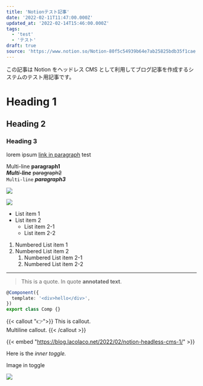 ```yaml
---
title: 'Notionテスト記事'
date: '2022-02-11T11:47:00.000Z'
updated_at: '2022-02-14T15:46:00.000Z'
tags:
  - 'test'
  - 'テスト'
draft: true
source: 'https://www.notion.so/Notion-80f5c54939b64e7ab25825bdb35f1cae'
---
```


この記事は Notion をヘッドレス CMS として利用してブログ記事を作成するシステムのテスト用記事です。

# Heading 1

## Heading 2

### Heading 3

lorem ipsum [link in paragraph](https://www.google.com) test

Multi-line **paragraph1**  
**_Multi-line_** ~~paragraph2~~  
`Multi-line` _**paragraph3**_

![](</img/notion-test/7b83dc98-a03f-425c-a4a1-df0fe492714b/angular_(1).png>)

![](</img/notion-test/193122c7-3622-4210-ad72-3ac7363e970c/angular_(1).png>)

- List item 1
- List item 2
  - List item 2-1
  - List item 2-2

1. Numbered List item 1
1. Numbered List item 2
   1. Numbered List item 2-1
   1. Numbered List item 2-2

---

> This is a quote. In quote **annotated text**.

```typescript
@Component({
  template: '<div>hello</div>',
})
export class Comp {}
```

{{< callout "👉">}}
This is callout.  
Multiline callout.
{{< /callout >}}

{{< embed "https://blog.lacolaco.net/2022/02/notion-headless-cms-1/" >}}

<pre hidden data-blocktype="toggle">
{
  "object": "block",
  "id": "f7ed6bf6-4174-4bd8-ab2d-554258eb7942",
  "created_time": "2022-02-13T16:04:00.000Z",
  "last_edited_time": "2022-02-14T15:46:00.000Z",
  "has_children": true,
  "archived": false,
  "type": "toggle",
  "toggle": {
    "text": [
      {
        "type": "text",
        "text": {
          "content": "This is a ",
          "link": null
        },
        "annotations": {
          "bold": false,
          "italic": false,
          "strikethrough": false,
          "underline": false,
          "code": false,
          "color": "default"
        },
        "plain_text": "This is a ",
        "href": null
      },
      {
        "type": "text",
        "text": {
          "content": "toggle summary",
          "link": null
        },
        "annotations": {
          "bold": true,
          "italic": false,
          "strikethrough": false,
          "underline": false,
          "code": false,
          "color": "default"
        },
        "plain_text": "toggle summary",
        "href": null
      }
    ]
  },
  "depth": 0,
  "children": [
    {
      "object": "block",
      "id": "d890aada-773c-481c-a4dc-c4e6d234f779",
      "created_time": "2022-02-13T16:04:00.000Z",
      "last_edited_time": "2022-02-14T15:46:00.000Z",
      "has_children": false,
      "archived": false,
      "type": "paragraph",
      "paragraph": {
        "text": [
          {
            "type": "text",
            "text": {
              "content": "Here is the ",
              "link": null
            },
            "annotations": {
              "bold": false,
              "italic": false,
              "strikethrough": false,
              "underline": false,
              "code": false,
              "color": "default"
            },
            "plain_text": "Here is the ",
            "href": null
          },
          {
            "type": "text",
            "text": {
              "content": "inner toggle.",
              "link": null
            },
            "annotations": {
              "bold": false,
              "italic": true,
              "strikethrough": false,
              "underline": false,
              "code": false,
              "color": "default"
            },
            "plain_text": "inner toggle.",
            "href": null
          }
        ]
      },
      "depth": 1
    },
    {
      "object": "block",
      "id": "15371810-29e2-4596-a67f-2e564cfcee57",
      "created_time": "2022-02-14T15:46:00.000Z",
      "last_edited_time": "2022-02-14T15:46:00.000Z",
      "has_children": false,
      "archived": false,
      "type": "paragraph",
      "paragraph": {
        "text": [
          {
            "type": "text",
            "text": {
              "content": "Image in toggle ",
              "link": null
            },
            "annotations": {
              "bold": false,
              "italic": false,
              "strikethrough": false,
              "underline": false,
              "code": false,
              "color": "default"
            },
            "plain_text": "Image in toggle ",
            "href": null
          }
        ]
      },
      "depth": 1
    },
    {
      "object": "block",
      "id": "133bf0a6-576d-45fe-bf64-f759658391a7",
      "created_time": "2022-02-14T15:46:00.000Z",
      "last_edited_time": "2022-02-14T15:46:00.000Z",
      "has_children": false,
      "archived": false,
      "type": "image",
      "image": {
        "caption": [],
        "type": "external",
        "external": {
          "url": "https://images.unsplash.com/photo-1619546813926-a78fa6372cd2?ixlib=rb-1.2.1&q=85&fm=jpg&crop=entropy&cs=srgb"
        }
      },
      "depth": 1
    }
  ]
}
</pre>

Here is the _inner toggle._

Image in toggle

![](https://images.unsplash.com/photo-1619546813926-a78fa6372cd2?ixlib=rb-1.2.1&q=85&fm=jpg&crop=entropy&cs=srgb)

<pre hidden data-blocktype="embed">
{
  "object": "block",
  "id": "90200a59-49bb-45d6-a9ac-f9f0e31e3f29",
  "created_time": "2022-02-13T16:06:00.000Z",
  "last_edited_time": "2022-02-13T16:06:00.000Z",
  "has_children": false,
  "archived": false,
  "type": "embed",
  "embed": {
    "caption": [],
    "url": "https://twitter.com/laco2net/status/1492833480694439940?s=20&t=d9u_aBlsmuSrdXTYPSHXkw"
  },
  "depth": 0
}
</pre>
<pre hidden data-blocktype="video">
{
  "object": "block",
  "id": "0d14cb05-3fab-4434-874e-68dd26741b96",
  "created_time": "2022-02-13T16:07:00.000Z",
  "last_edited_time": "2022-02-13T16:07:00.000Z",
  "has_children": false,
  "archived": false,
  "type": "video",
  "video": {
    "caption": [],
    "type": "external",
    "external": {
      "url": "https://www.youtube.com/watch?v=TmWIrBPE6Bc"
    }
  },
  "depth": 0
}
</pre>
<pre hidden data-blocktype="equation">
{
  "object": "block",
  "id": "a46bb489-e679-43c5-8b52-cbf20416aa10",
  "created_time": "2022-02-13T16:08:00.000Z",
  "last_edited_time": "2022-02-13T16:08:00.000Z",
  "has_children": false,
  "archived": false,
  "type": "equation",
  "equation": {
    "expression": "e=mc^2"
  },
  "depth": 0
}
</pre>

<pre hidden data-blocktype="table_of_contents">
{
  "object": "block",
  "id": "c3906a6f-cd9c-4985-934a-c55aa0420747",
  "created_time": "2022-02-13T16:08:00.000Z",
  "last_edited_time": "2022-02-13T16:08:00.000Z",
  "has_children": false,
  "archived": false,
  "type": "table_of_contents",
  "table_of_contents": {},
  "depth": 0
}
</pre>
<pre hidden data-blocktype="table">
{
  "object": "block",
  "id": "5b6d8f1d-26f2-4754-8cb3-a66aa3b95544",
  "created_time": "2022-02-13T16:11:00.000Z",
  "last_edited_time": "2022-02-13T16:11:00.000Z",
  "has_children": true,
  "archived": false,
  "type": "table",
  "table": {
    "table_width": 2,
    "has_column_header": false,
    "has_row_header": false
  },
  "depth": 0,
  "children": [
    {
      "object": "block",
      "id": "b65cbedb-317e-48d5-bcdb-03551b833885",
      "created_time": "2022-02-13T16:11:00.000Z",
      "last_edited_time": "2022-02-13T16:11:00.000Z",
      "has_children": false,
      "archived": false,
      "type": "table_row",
      "table_row": {
        "cells": [
          [
            {
              "type": "text",
              "text": {
                "content": "0,0",
                "link": null
              },
              "annotations": {
                "bold": false,
                "italic": false,
                "strikethrough": false,
                "underline": false,
                "code": false,
                "color": "default"
              },
              "plain_text": "0,0",
              "href": null
            }
          ],
          [
            {
              "type": "text",
              "text": {
                "content": "0,1",
                "link": null
              },
              "annotations": {
                "bold": false,
                "italic": false,
                "strikethrough": false,
                "underline": false,
                "code": false,
                "color": "default"
              },
              "plain_text": "0,1",
              "href": null
            }
          ]
        ]
      },
      "depth": 1
    },
    {
      "object": "block",
      "id": "58ae5509-56c5-4615-9c94-d1ff86d31337",
      "created_time": "2022-02-13T16:11:00.000Z",
      "last_edited_time": "2022-02-13T16:11:00.000Z",
      "has_children": false,
      "archived": false,
      "type": "table_row",
      "table_row": {
        "cells": [
          [
            {
              "type": "text",
              "text": {
                "content": "1,0",
                "link": null
              },
              "annotations": {
                "bold": false,
                "italic": false,
                "strikethrough": false,
                "underline": false,
                "code": false,
                "color": "default"
              },
              "plain_text": "1,0",
              "href": null
            }
          ],
          [
            {
              "type": "text",
              "text": {
                "content": "1,1",
                "link": null
              },
              "annotations": {
                "bold": false,
                "italic": false,
                "strikethrough": false,
                "underline": false,
                "code": false,
                "color": "default"
              },
              "plain_text": "1,1",
              "href": null
            }
          ]
        ]
      },
      "depth": 1
    },
    {
      "object": "block",
      "id": "30464eb2-6360-410f-9b84-8e21d0f43237",
      "created_time": "2022-02-13T16:11:00.000Z",
      "last_edited_time": "2022-02-14T00:03:00.000Z",
      "has_children": false,
      "archived": false,
      "type": "table_row",
      "table_row": {
        "cells": [
          [
            {
              "type": "text",
              "text": {
                "content": "2,0",
                "link": null
              },
              "annotations": {
                "bold": false,
                "italic": false,
                "strikethrough": false,
                "underline": false,
                "code": false,
                "color": "default"
              },
              "plain_text": "2,0",
              "href": null
            }
          ],
          [
            {
              "type": "text",
              "text": {
                "content": "2,1",
                "link": null
              },
              "annotations": {
                "bold": false,
                "italic": false,
                "strikethrough": false,
                "underline": false,
                "code": false,
                "color": "default"
              },
              "plain_text": "2,1",
              "href": null
            }
          ]
        ]
      },
      "depth": 1
    }
  ]
}
</pre>
<pre hidden data-blocktype="table_row">
{
  "object": "block",
  "id": "b65cbedb-317e-48d5-bcdb-03551b833885",
  "created_time": "2022-02-13T16:11:00.000Z",
  "last_edited_time": "2022-02-13T16:11:00.000Z",
  "has_children": false,
  "archived": false,
  "type": "table_row",
  "table_row": {
    "cells": [
      [
        {
          "type": "text",
          "text": {
            "content": "0,0",
            "link": null
          },
          "annotations": {
            "bold": false,
            "italic": false,
            "strikethrough": false,
            "underline": false,
            "code": false,
            "color": "default"
          },
          "plain_text": "0,0",
          "href": null
        }
      ],
      [
        {
          "type": "text",
          "text": {
            "content": "0,1",
            "link": null
          },
          "annotations": {
            "bold": false,
            "italic": false,
            "strikethrough": false,
            "underline": false,
            "code": false,
            "color": "default"
          },
          "plain_text": "0,1",
          "href": null
        }
      ]
    ]
  },
  "depth": 1
}
</pre>
<pre hidden data-blocktype="table_row">
{
  "object": "block",
  "id": "58ae5509-56c5-4615-9c94-d1ff86d31337",
  "created_time": "2022-02-13T16:11:00.000Z",
  "last_edited_time": "2022-02-13T16:11:00.000Z",
  "has_children": false,
  "archived": false,
  "type": "table_row",
  "table_row": {
    "cells": [
      [
        {
          "type": "text",
          "text": {
            "content": "1,0",
            "link": null
          },
          "annotations": {
            "bold": false,
            "italic": false,
            "strikethrough": false,
            "underline": false,
            "code": false,
            "color": "default"
          },
          "plain_text": "1,0",
          "href": null
        }
      ],
      [
        {
          "type": "text",
          "text": {
            "content": "1,1",
            "link": null
          },
          "annotations": {
            "bold": false,
            "italic": false,
            "strikethrough": false,
            "underline": false,
            "code": false,
            "color": "default"
          },
          "plain_text": "1,1",
          "href": null
        }
      ]
    ]
  },
  "depth": 1
}
</pre>
<pre hidden data-blocktype="table_row">
{
  "object": "block",
  "id": "30464eb2-6360-410f-9b84-8e21d0f43237",
  "created_time": "2022-02-13T16:11:00.000Z",
  "last_edited_time": "2022-02-14T00:03:00.000Z",
  "has_children": false,
  "archived": false,
  "type": "table_row",
  "table_row": {
    "cells": [
      [
        {
          "type": "text",
          "text": {
            "content": "2,0",
            "link": null
          },
          "annotations": {
            "bold": false,
            "italic": false,
            "strikethrough": false,
            "underline": false,
            "code": false,
            "color": "default"
          },
          "plain_text": "2,0",
          "href": null
        }
      ],
      [
        {
          "type": "text",
          "text": {
            "content": "2,1",
            "link": null
          },
          "annotations": {
            "bold": false,
            "italic": false,
            "strikethrough": false,
            "underline": false,
            "code": false,
            "color": "default"
          },
          "plain_text": "2,1",
          "href": null
        }
      ]
    ]
  },
  "depth": 1
}
</pre>
<pre hidden data-blocktype="link_preview">
{
  "object": "block",
  "id": "aee4c716-d28b-40e5-9a28-4e5830203e6f",
  "created_time": "2022-02-14T00:03:00.000Z",
  "last_edited_time": "2022-02-14T15:46:00.000Z",
  "has_children": false,
  "archived": false,
  "type": "link_preview",
  "link_preview": {
    "url": "https://github.com/makenotion/notion-sdk-js"
  },
  "depth": 0
}
</pre>
